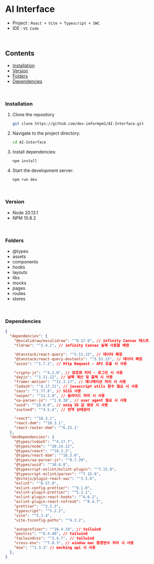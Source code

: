 # AI Interface
- Project : `React + Vite + Typescript + SWC`
- IDE : `VS Code`

<br />

## Contents
- [Installation](#Installation)
- [Version](#Version)
- [Folders](#Folders)
- [Dependencies](#Dependencies)

<br />

### Installation
1. Clone the repository
    ```sh
    git clone https://github.com/dev-imformpm1/AI-Interface.git
    ```
2. Navigate to the project directory:
    ```sh
    cd AI-Interface
    ```
3. Install dependencies:
    ```sh
    npm install
    ```
4. Start the development server:
    ```sh
    npm run dev
    ```
<br />

### Version
- Node 20.13.1
- NPM 10.8.2

<br />

### Folders
- @types 
- assets
- components
- hooks
- layouts
- libs
- mocks
- pages
- routes
- stores

<br />

### Dependencies
```json
{
  "dependencies": { 
    "@excalidraw/excalidraw": "^0.17.6", // infinity Canvas 테스트
    "tldraw": "^2.4.1", // infinity Canvas 실제 사용할 예정

    "@tanstack/react-query": "^5.51.15", // 데이터 패칭
    "@tanstack/react-query-devtools": "^5.51.15", // 데이터 패칭
    "axios": "^1.7.2", // Http Request - API 호출 시 사용

    "crypto-js": "^4.2.0", // 암호화 처리 - 로그인 시 사용
    "dayjs": "^1.11.12", // 날짜 계산 및 출력 시 사용
    "framer-motion": "^11.3.17", // 애니메이션 처리 시 사용
    "lodash": "^4.17.21", // javascript utils 함수 필요 시 사용
    "sass": "^1.77.8", // SCSS 사용
    "swiper": "^11.1.8", // 슬라이드 처리 시 사용
    "ua-parser-js": "^1.0.38", // user agent 필요 시 사용
    "uuid": "^10.0.0", // uniq ID 값 생성 시 사용
    "zustand": "^4.5.4", // 전역 상태관리

    "react": "^18.3.1",
    "react-dom": "^18.3.1",
    "react-router-dom": "^6.25.1"
  },
  "devDependencies": {
    "@types/lodash": "^4.17.7",
    "@types/node": "^20.14.12",
    "@types/react": "^18.3.3",
    "@types/react-dom": "^18.3.0",
    "@types/ua-parser-js": "^0.7.39",
    "@types/uuid": "^10.0.0",
    "@typescript-eslint/eslint-plugin": "^7.15.0",
    "@typescript-eslint/parser": "^7.15.0",
    "@vitejs/plugin-react-swc": "^3.5.0",
    "eslint": "^8.57.0",
    "eslint-config-prettier": "^9.1.0",
    "eslint-plugin-prettier": "^5.2.1",
    "eslint-plugin-react-hooks": "^4.6.2",
    "eslint-plugin-react-refresh": "^0.4.7",
    "prettier": "^3.3.3",
    "typescript": "^5.2.2",
    "vite": "^5.3.4",
    "vite-tsconfig-paths": "^4.3.2",

    "autoprefixer": "^10.4.19", // tailwind
    "postcss": "^8.4.40", // tailwind
    "tailwindcss": "^3.4.7", // tailwind
    "cross-env": "^7.0.3", // window mac 환경변수 처리 시 사용
    "msw": "^1.3.3" // mocking api 시 사용
  },
}
```